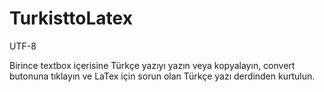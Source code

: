 # TurkisttoLatex
UTF-8

Birince textbox içerisine Türkçe yazıyı yazın veya kopyalayın, convert butonuna tıklayın ve LaTex için sorun olan Türkçe yazı derdinden kurtulun.
